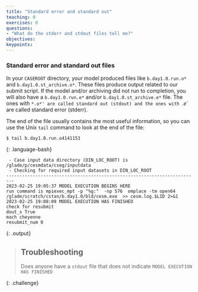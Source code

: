 ```yaml
---
title: "Standard error and standard out"
teaching: 0
exercises: 0 
questions:
- "What do the stderr and stdout files tell me?"
objectives:
keypoints:
---
```


### Standard error and standard out files

In your `CASEROOT` directory, your model produced files like `b.day1.0.run.o*` and `b.day1.0.st_archive.o*`.  These files produce output related to our submit script.  If the model and/or archiving did not run to completion, you will also have a `b.day1.0.run.e*` and/or `b.day1.0.st_archive.e*` file.  The ones with `*.o*' are called standard out (stdout) and the ones with `*.e*` are called standard error (stderr).  

The end of the file usually contains the most useful information, so you can use the Unix `tail` command to look at the end of the file:

~~~
$ tail b.day1.0.run.o4141153
~~~
{: .language-bash}

~~~
 - Case input data directory (DIN_LOC_ROOT) is /glade/p/cesmdata/cseg/inputdata 
 - Checking for required input datasets in DIN_LOC_ROOT
-------------------------------------------------------------------------
2023-02-25 19:05:37 MODEL EXECUTION BEGINS HERE
run command is mpiexec_mpt -p "%g:"  -np 576  omplace -tm open64  /glade/scratch/cstan/b.day1.0/bld/cesm.exe  >> cesm.log.$LID 2>&1  
2023-02-25 19:08:09 MODEL EXECUTION HAS FINISHED
check for resubmit
dout_s True 
mach cheyenne 
resubmit_num 0
~~~
{: .output}

> ## Troubleshooting
>
> Does anyone have a `stdout` file that does not indicate `MODEL EXECUTION HAS FINISHED`
>
{: .challenge}

